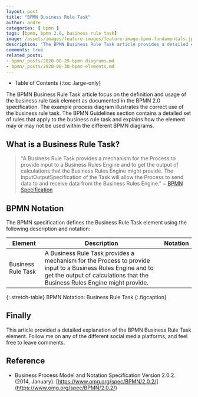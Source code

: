```yaml
---
layout: post
title: "BPMN Business Rule Task"
author: andre
categories: [ bpmn ]
tags: [bpmn, bpmn 2.0, business rule task]
image: /assets/images/feature-images/feature-image-bpmn-fundamentals.jpg
description: "The BPMN Business Rule Task article provides a detailed explanation of the business rule task element, including the BPMN notation, an example diagram and guidelines."
comments: true
related_posts:
- bpmn/_posts/2020-08-29-bpmn-diagrams.md
- bpmn/_posts/2020-08-30-bpmn-elements.md
---
```


- Table of Contents
{:toc .large-only}

The BPMN Business Rule Task article focus on the definition and usage of the business rule task element as documented in 
the BPMN 2.0 specification. The example process diagram illustrates the correct use of the business rule task. The BPMN
Guidelines section contains a detailed set of rules that apply to the business rule task and explains how the element 
may or may not be used within the different BPMN diagrams.

## What is a Business Rule Task?
> "A Business Rule Task provides a mechanism for the Process to provide input to a Business Rules Engine and to get the 
> output of calculations that the Business Rules Engine might provide. The InputOutputSpecification of the Task will 
> allow the Process to send data to and receive data from the Business Rules Engine." ~ [BPMN Specification][1]

## BPMN Notation
The BPMN specification defines the Business Rule Task element using the following description and notation:

| Element | Description | Notation |
|---------|-------------|:--------:|
| Business Rule Task | A Business Rule Task provides a mechanism for the Process to provide input to a Business Rules Engine and to get the output of calculations that the Business Rules Engine might provide.  | <iconify-icon height=48px data-icon="bpmn:business-rule-task"></iconify-icon> |
{:.stretch-table}
BPMN Notation: Business Rule Task
{:.figcaption}

## Finally
This article provided a detailed explanation of the BPMN Business Rule Task element. Follow me on any of the different
social media platforms, and feel free to leave comments.

## Reference
* Business Process Model and Notation Specification Version 2.0.2. (2014, January). [https://www.omg.org/spec/BPMN/2.0.2/](https://www.omg.org/spec/BPMN/2.0.2/)

[1]:https://www.omg.org/spec/BPMN/2.0.2/PDF